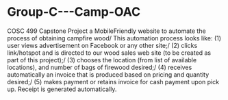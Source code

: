 # Group-C---Camp-OAC
COSC 499 Capstone Project
a MobileFriendly website to automate the process of obtaining campfire wood/
This automation process looks like:
(1) user views advertisement on Facebook or any other site;/
(2) clicks link/hotspot and is directed to our wood sales web site (to be created as part of this project);/
(3) chooses the location (from list of available locations), and number of bags of firewood desired;/
(4) receives automatically an invoice that is produced based on pricing and quantity desired;/
(5) makes payment or retains invoice for cash payment upon pick up. Receipt is generated automatically. 
